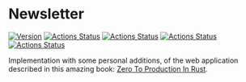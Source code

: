 # Newsletter

[![Version](https://img.shields.io/badge/rustc-1.46+-ab6000.svg)](https://blog.rust-lang.org/2020/03/12/Rust-1.46.html)
[![Actions Status](https://github.com/angelocatalani/newsletter/actions/workflows/ci_and_cd.yml/badge.svg)](https://github.com/angelocatalani/newsletter/actions)
[![Actions Status](https://github.com/angelocatalani/newsletter/actions/workflows/audit.yml/badge.svg)](https://github.com/angelocatalani/newsletter/actions)
[![Actions Status](https://github.com/angelocatalani/newsletter/actions/workflows/scheduled_deploy.yml/badge.svg)](https://github.com/angelocatalani/newsletter/actions)
[![Actions Status](https://github.com/angelocatalani/newsletter/actions/workflows/scheduled_audit.yml/badge.svg)](https://github.com/angelocatalani/newsletter/actions)

Implementation with some personal additions, of the web application described
in this amazing book: [Zero To Production In Rust](https://www.zero2prod.com/index.html?country=Italy&discount_code=VAT20).
